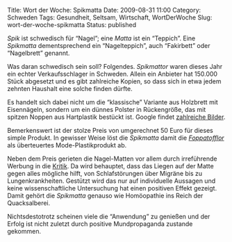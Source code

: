 Title: Wort der Woche: Spikmatta
Date: 2009-08-31 11:00
Category: Schweden
Tags: Gesundheit, Seltsam, Wirtschaft, WortDerWoche
Slug: wort-der-woche-spikmatta
Status: published

*Spik* ist schwedisch für “Nagel”; eine *Matta* ist ein “Teppich”. Eine
*Spikmatta* dementsprechend ein “Nagelteppich”, auch “Fakirbett” oder
“Nagelbrett” genannt.

Was daran schwedisch sein soll? Folgendes. *Spikmattor* waren dieses
Jahr ein echter Verkaufsschlager in Schweden. Allein ein Anbieter hat
150.000 Stück abgesetzt und es gibt zahlreiche Kopien, so dass sich in
etwa jedem zehnten Haushalt eine solche finden dürfte.

Es handelt sich dabei nicht um die “klassische” Variante aus Holzbrett
mit Eisennägeln, sondern um ein dünnes Polster in Rückengröße, das mit
spitzen Noppen aus Hartplastik bestückt ist. Google findet [zahlreiche
Bilder](http://images.google.com/images?q=spikmatta).

Bemerkenswert ist der stolze Preis von umgerechnet 50 Euro für dieses
simple Produkt. In gewisser Weise löst die *Spikmatta* damit die
[*Foppatofflor*](http://www.fiket.de/2008/09/01/grelle-plastikschuhe/)
als überteuertes Mode-Plastikprodukt ab.

Neben dem Preis gerieten die Nagel-Matten vor allem durch irreführende
Werbung in die
[Kritik](http://www.svd.se/nyheter/vetenskap/matklimat/artikel_3438897.svd).
Da wird behauptet, dass das Liegen auf der Matte gegen alles mögliche
hilft, von Schlafstörungen über Migräne bis zu Lungenkrankheiten.
Gestützt wird das nur auf individuelle Aussagen und keine
wissenschaftliche Untersuchung hat einen positiven Effekt gezeigt. Damit
gehört die *Spikmatta* genauso wie Homöopathie ins Reich der
Quacksalberei.

Nichtsdestotrotz scheinen viele die “Anwendung” zu genießen und der
Erfolg ist nicht zuletzt durch positive Mundpropaganda zustande
gekommen.


